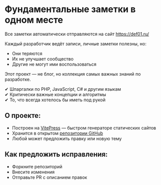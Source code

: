 # Фундаментальные заметки в одном месте

Все заметки автоматически отправляются на сайт https://def01.ru/

Каждый разработчик ведёт записи, личные заметки полезны, но:
- Они теряются
- Их не улучшает сообщество
- Другие не могут ими воспользоваться

Этот проект — не блог, но коллекция самых важных знаний по разработке.

✔ Шпаргалки по PHP, JavaScript, C# и другим языкам  
✔ Критически важные концепции и алгоритмы  
✔ То, что всегда хотелось бы иметь под рукой

## О проекте:

- Построен на [VitePress](https://vitepress.dev/) — быстром генераторе статических сайтов
- Хранится в открытом [репозитории GitHub](https://github.com/defx01/docs)
- Любой может предложить правку или новую тему

## Как предложить исправления:

- Форкните репозиторий
- Внесите изменения
- Отправьте PR с описанием правок